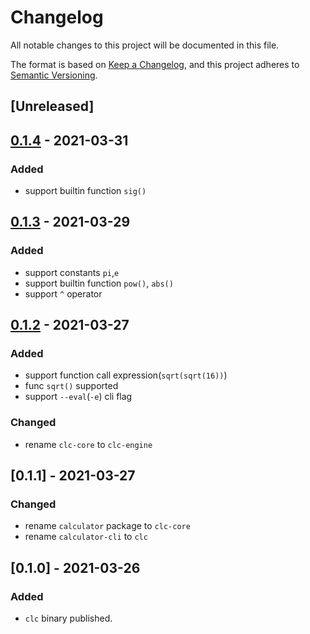 # Changelog
All notable changes to this project will be documented in this file.

The format is based on [Keep a Changelog](https://keepachangelog.com/en/1.0.0/),
and this project adheres to [Semantic Versioning](https://semver.org/spec/v2.0.0.html).

## [Unreleased]

## [0.1.4] - 2021-03-31
### Added
- support builtin function `sig()`

## [0.1.3] - 2021-03-29
### Added
- support constants `pi`,`e`
- support builtin function `pow()`, `abs()`
- support `^` operator

## [0.1.2] - 2021-03-27
### Added
- support function call expression(`sqrt(sqrt(16))`)
- func `sqrt()` supported
- support `--eval`(`-e`) cli flag

### Changed
- rename `clc-core` to `clc-engine`


## [0.1.1] - 2021-03-27
### Changed
- rename `calculator` package to `clc-core`
- rename `calculator-cli` to `clc`

## [0.1.0] - 2021-03-26
### Added
- `clc` binary published.

[0.1.4]: https://github.com/ymgyt/clc/tree/v0.1.4/CHANGELOG.md
[0.1.3]: https://github.com/ymgyt/clc/tree/v0.1.3/CHANGELOG.md
[0.1.2]: https://github.com/ymgyt/clc/blob/v0.1.2/CHANGELOG.md
